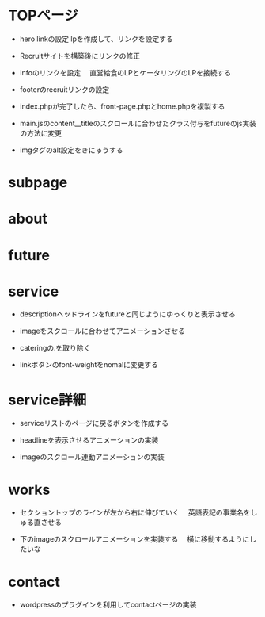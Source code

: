 # TOPページ

- hero linkの設定
  lpを作成して、リンクを設定する

<!-- - informationセクションのホバーする前まですこし黒くフィルターをかけて、ホバーしたときに明るくなるように変更 -->


- Recruitサイトを構築後にリンクの修正

- infoのリンクを設定
　直営給食のLPとケータリングのLPを接続する

- footerのrecruitリンクの設定

- index.phpが完了したら、front-page.phpとhome.phpを複製する

<!-- - すべてのページ共通で読み込むjsとそれぞれのページのjsを切り分けて管理をする
　基本的にgsapはすべてのページで読み込みをさせてもOK -->

<!-- - footerのアドレスをinfo@。。。に変更する -->

- main.jsのcontent__titleのスクロールに合わせたクラス付与をfutureのjs実装の方法に変更

- imgタグのalt設定をきにゅうする

# subpage

<!-- - subpage-heroのタイトルアニメーションの実装 -->




# about

<!-- - messageのフォントの確認 -->

<!-- - 代表取締役の左位置の調整 -->



# future

<!-- - subpage-Heroのヘッドラインのアニメーション実装
  クリップパスで隠しておいてスクロールで発火させて表示させる
  クリップパスを左から100%に大きくする。テキスト自体を少し左に置いておいてほぼ同時に表示させる -->

<!-- - enHeadlineのアンダーバーが左から右へ伸ばす
　テキストをクリップパスで表示できるようにしておく
　そのあとに下に隠しておいたテキストを上に表示させる -->
<!--
- descriptionヘッドラインをゆっくりと表示させる

- 02 03のimageをスクロールに合わせて、アニメーションさせる -->

# service

- descriptionヘッドラインをfutureと同じようにゆっくりと表示させる

- imageをスクロールに合わせてアニメーションさせる

- cateringの.を取り除く

- linkボタンのfont-weightをnomalに変更する

# service詳細

- serviceリストのページに戻るボタンを作成する

- headlineを表示させるアニメーションの実装

- imageのスクロール連動アニメーションの実装

# works

- セクショントップのラインが左から右に伸びていく
　英語表記の事業名をしゅる直させる

- 下のimageのスクロールアニメーションを実装する
　横に移動するようにしたいな

# contact

- wordpressのプラグインを利用してcontactページの実装